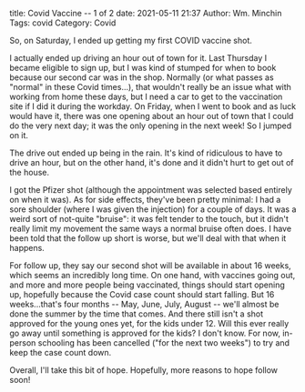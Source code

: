 title: Covid Vaccine -- 1 of 2
date: 2021-05-11 21:37
Author: Wm. Minchin
Tags: covid
Category: Covid

So, on Saturday, I ended up getting my first COVID vaccine shot.

I actually ended up driving an hour out of town for it. Last Thursday I became
eligible to sign up, but I was kind of stumped for when to book because our
second car was in the shop. Normally (or what passes as "normal" in these Covid
times...), that wouldn't really be an issue what with working from home these
days, but I need a car to get to the vaccination site if I did it during the
workday. On Friday, when I went to book and as luck would have it, there was
one opening about an hour out of town that I could do the very next day; it was
the only opening in the next week! So I jumped on it.

The drive out ended up being in the rain. It's kind of ridiculous to have to
drive an hour, but on the other hand, it's done and it didn't hurt to get out
of the house.

I got the Pfizer shot (although the appointment was selected based entirely on
when it was). As for side effects, they've been pretty minimal: I had a sore
shoulder (where I was given the injection) for a couple of days. It was a weird
sort of not-quite "bruise": it was felt tender to the touch, but it didn't
really limit my movement the same ways a normal bruise often does. I have been
told that the follow up short is worse, but we'll deal with that when it
happens.

For follow up, they say our second shot will be available in about 16 weeks,
which seems an incredibly long time. On one hand, with vaccines going out, and
more and more people being vaccinated, things should start opening up,
hopefully because the Covid case count should start falling. But 16
weeks...that's four months -- May, June, July, August -- we'll almost be done
the summer by the time that comes. And there still isn't a shot approved for
the young ones yet, for the kids under 12. Will this ever really go away until
something is approved for the kids? I don't know. For now, in-person schooling
has been cancelled ("for the next two weeks") to try and keep the case count
down.

Overall, I'll take this bit of hope. Hopefully, more reasons to hope follow
soon!
